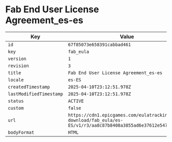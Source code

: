 # Fab End User License Agreement_es-es

| Key | Value |
| --- | ----- |
| `id` | `67f85073e658391cabbad461` |
| `key` | `fab_eula` |
| `version` | `1` |
| `revision` | `3` |
| `title` | `Fab End User License Agreement_es-es` |
| `locale` | `es-ES` |
| `createdTimestamp` | `2025-04-10T23:12:51.978Z` |
| `lastModifiedTimestamp` | `2025-04-10T23:12:51.978Z` |
| `status` | `ACTIVE` |
| `custom` | `false` |
| `url` | `https://cdn1.epicgames.com/eulatracking-download/fab_eula/es-ES/v1/r3/aa8c87b8408a3855ad6e37612e54785b.pdf` |
| `bodyFormat` | `HTML` |
